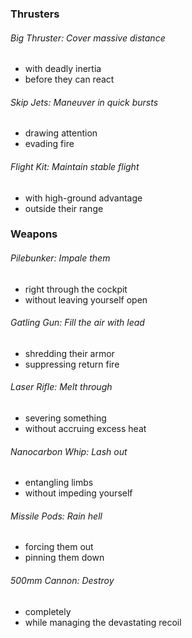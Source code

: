 ### Thrusters

###### Big Thruster: Cover massive distance
- with deadly inertia
- before they can react
###### Skip Jets: Maneuver in quick bursts
- drawing attention
- evading fire
###### Flight Kit: Maintain stable flight
- with high-ground advantage
- outside their range

### Weapons

###### Pilebunker: Impale them
- right through the cockpit
- without leaving yourself open
###### Gatling Gun: Fill the air with lead
- shredding their armor
- suppressing return fire
###### Laser Rifle: Melt through
- severing something
- without accruing excess heat
###### Nanocarbon Whip: Lash out
- entangling limbs
- without impeding yourself
###### Missile Pods: Rain hell
- forcing them out
- pinning them down
###### 500mm Cannon: Destroy
- completely
- while managing the devastating recoil
